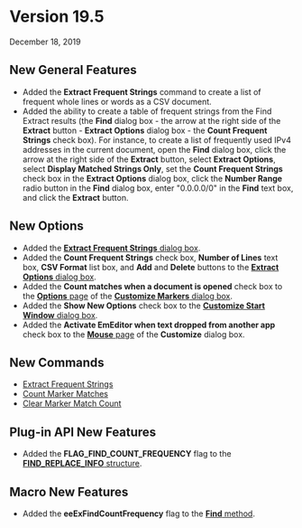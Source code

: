 # Version 19.5

December 18, 2019

## New General Features

- Added the **Extract Frequent Strings** command to create a list of frequent whole lines or words as a CSV document.
- Added the ability to create a table of frequent strings from the Find Extract results (the **Find** dialog box - the arrow at the right side of the **Extract** button - **Extract Options** dialog box - the **Count Frequent Strings** check box). For instance, to create a list of frequently used IPv4 addresses in the current document, open the **Find** dialog box, click the arrow at the right side of the **Extract** button, select **Extract Options**, select **Display Matched Strings Only**, set the **Count Frequent Strings** check box in the **Extract Options** dialog box, click the **Number Range** radio button in the **Find** dialog box, enter "0.0.0.0/0" in the **Find** text box, and click the **Extract** button.

## New Options

- Added the [**Extract Frequent Strings** dialog box](../dlg/extract_frequent/index).
- Added the **Count Frequent Strings** check box, **Number of Lines** text box, **CSV Format** list box, and **Add** and **Delete** buttons to the [**Extract Options** dialog box](../dlg/extract_options/index).
- Added the **Count matches when a document is opened** check box to the [**Options** page](../dlg/customize_markers/marker_options/index) of the [**Customize Markers** dialog box](../dlg/customize_start/index).
- Added the **Show New Options** check box to the [**Customize Start Window** dialog box](../dlg/customize_start/index).
- Added the **Activate EmEditor when text dropped from another app** check box to the [**Mouse** page](../dlg/customize/mouse/index) of the **Customize** dialog box.

## New Commands

- [Extract Frequent Strings](../cmd/search/extract_frequent)
- [Count Marker Matches](../cmd/view/marker_count_matches)
- [Clear Marker Match Count](../cmd/view/marker_clear_count)

## Plug-in API New Features

- Added the **FLAG\_FIND\_COUNT\_FREQUENCY** flag to the [**FIND\_REPLACE\_INFO** structure](../plugin/structure/find_replace_info).

## Macro New Features

- Added the **eeExFindCountFrequency** flag to the [**Find** method](../macro/selection/selection_find).
